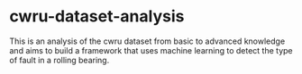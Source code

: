 # cwru-dataset-analysis
This is an analysis of the cwru dataset from basic to advanced knowledge and aims to build a framework that uses machine learning to detect the type of fault in a rolling bearing.
